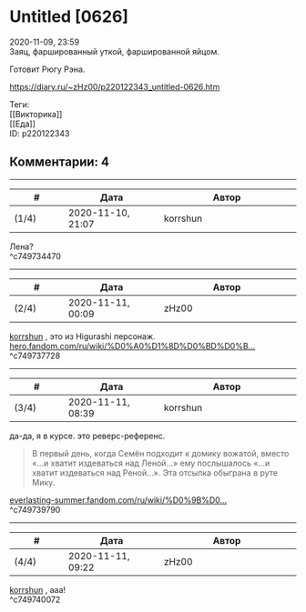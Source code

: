 Untitled [0626]
===============

  
2020-11-09, 23:59  
 Заяц, фаршированный уткой, фаршированной яйцом.   
   
 Готовит Рюгу Рэна.   
  
<https://diary.ru/~zHz00/p220122343_untitled-0626.htm>  
  
Теги:  
[[Викторика]]  
[[Еда]]  
ID: p220122343  


Комментарии: 4
--------------

  


---



|         #         |              Дата              |                     Автор                     |           ID           |
| --- | --- | --- | --- |
| (1/4) | 2020-11-10, 21:07 | korrshun | c749734470 |

  
 Лена?   
 ^c749734470

---



|         #         |              Дата              |                     Автор                     |           ID           |
| --- | --- | --- | --- |
| (2/4) | 2020-11-11, 00:09 | zHz00 | c749737728 |

  
  [korrshun](http://Igel-kun.diary.ru "kimi wo shiranai monogatari")  , это из Higurashi персонаж.   
  [hero.fandom.com/ru/wiki/%D0%A0%D1%8D%D0%BD%D0%B...](https://hero.fandom.com/ru/wiki/%D0%A0%D1%8D%D0%BD%D0%B0_%D0%A0%D1%8E%D0%B3%D1%83)    
 ^c749737728

---



|         #         |              Дата              |                     Автор                     |           ID           |
| --- | --- | --- | --- |
| (3/4) | 2020-11-11, 08:39 | korrshun | c749739790 |

  
 да-да, я в курсе. это реверс-референс.   
 > В первый день, когда Семён подходит к домику вожатой, вместо «…и хватит издеваться над Леной…» ему послышалось «…и хватит издеваться над Реной…». Эта отсылка обыграна в руте Мику.   
   
  [everlasting-summer.fandom.com/ru/wiki/%D0%9B%D0...](https://everlasting-summer.fandom.com/ru/wiki/%D0%9B%D0%B5%D0%BD%D0%B0#.D0.98.D0.BD.D1.82.D0.B5.D1.80.D0.B5.D1.81.D0.BD.D1.8B.D0.B5_.D1.84.D0.B0.D0.BA.D1.82.D1.8B)    
 ^c749739790

---



|         #         |              Дата              |                     Автор                     |           ID           |
| --- | --- | --- | --- |
| (4/4) | 2020-11-11, 09:22 | zHz00 | c749740072 |

  
  [korrshun](http://Igel-kun.diary.ru "kimi wo shiranai monogatari")  , ааа!   
 ^c749740072